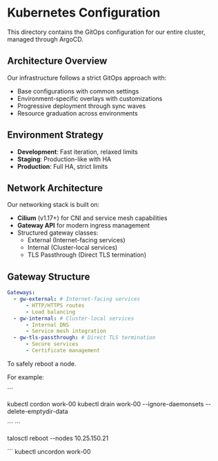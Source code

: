 # Kubernetes Configuration

This directory contains the GitOps configuration for our entire cluster, managed through ArgoCD.

## Architecture Overview

Our infrastructure follows a strict GitOps approach with:

- Base configurations with common settings
- Environment-specific overlays with customizations
- Progressive deployment through sync waves
- Resource graduation across environments

## Environment Strategy

- **Development**: Fast iteration, relaxed limits
- **Staging**: Production-like with HA
- **Production**: Full HA, strict limits

## Network Architecture

Our networking stack is built on:

- **Cilium** (v1.17+) for CNI and service mesh capabilities
- **Gateway API** for modern ingress management
- Structured gateway classes:
  - External (Internet-facing services)
  - Internal (Cluster-local services)
  - TLS Passthrough (Direct TLS termination)

## Gateway Structure

```yaml
Gateways:
  - gw-external: # Internet-facing services
      - HTTP/HTTPS routes
      - Load balancing
  - gw-internal: # Cluster-local services
      - Internal DNS
      - Service mesh integration
  - gw-tls-passthrough: # Direct TLS termination
      - Secure services
      - Certificate management
```

To safely reboot a node.

For example:

´´´

kubectl cordon work-00 kubectl drain work-00 --ignore-daemonsets --delete-emptydir-data

´´´ ´´´

talosctl reboot --nodes 10.25.150.21

´´´ kubectl uncordon work-00
